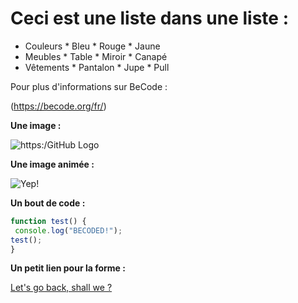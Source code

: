 Ceci est une liste dans une liste :
===================================

* Couleurs
        * Bleu
        * Rouge
        * Jaune
* Meubles
        * Table
        * Miroir
        * Canapé
* Vêtements
        * Pantalon
        * Jupe
        * Pull


Pour plus d'informations sur BeCode :

(https://becode.org/fr/)

**Une image :**

![https:/GitHub Logo](https://imgur.com/MkjMySg.png)

**Une image animée :**

![Yep!](https://i.stack.imgur.com/1dpmw.gif)

**Un bout de code :**

```javascript
function test() {
 console.log("BECODED!");
test();
}
```
**Un petit lien pour la forme :**

[Let's go back, shall we ?](/README.md)
